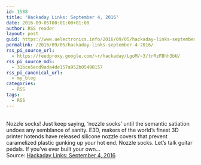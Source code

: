 ```yaml
---
id: 1588
title: 'Hackaday Links: September 4, 2016'
date: 2016-09-05T00:01:00+01:00
author: RSS reader
layout: post
guid: https://www.uelectronics.info/2016/09/05/hackaday-links-september-4-2016/
permalink: /2016/09/05/hackaday-links-september-4-2016/
rss_pi_source_url:
  - https://feedproxy.google.com/~r/hackaday/LgoM/~3/trRzFBhh3bU/
rss_pi_source_md5:
  - 31bce5ecd9ada4de157a952b05490157
rss_pi_canonical_url:
  - my_blog
categories:
  - RSS
tags:
  - RSS
---
```

&#013;  
Nozzle socks! Just keep saying, ‘nozzle socks’ until the semantic satiation undoes any semblance of sanity. E3D, makers of the world’s finest 3D printer hotends have released silicone nozzle covers that prevent caramelized plastic gunking up your hot end. Nozzle socks. Let’s talk guitar pedals. If you’ve ever built your own…&#013;  
Source: <a href="https://feedproxy.google.com/~r/hackaday/LgoM/~3/trRzFBhh3bU/" target="_blank">Hackaday Links: September 4, 2016</a>